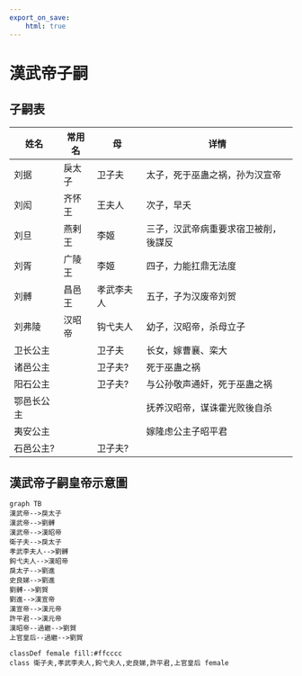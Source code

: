 ```yaml
---
export_on_save:
    html: true
---
```


# 漢武帝子嗣

## 子嗣表

姓名|常用名|母|详情
--|--|--|--
刘据|戾太子|卫子夫|太子，死于巫蛊之祸，孙为汉宣帝
刘闳|齐怀王|王夫人|次子，早夭
刘旦|燕剌王|李姬|三子，汉武帝病重要求宿卫被削，後謀反
刘胥|广陵王|李姬|四子，力能扛鼎无法度
刘髆|昌邑王|孝武李夫人|五子，子为汉废帝刘贺
刘弗陵|汉昭帝|钩弋夫人|幼子，汉昭帝，杀母立子
卫长公主||卫子夫|长女，嫁曹襄、栾大
诸邑公主||卫子夫?|死于巫蛊之祸
阳石公主||卫子夫?|与公孙敬声通奸，死于巫蛊之祸
鄂邑长公主|||抚养汉昭帝，谋诛霍光败後自杀
夷安公主|||嫁隆虑公主子昭平君
石邑公主?||卫子夫?|

## 漢武帝子嗣皇帝示意圖

```mermaid
graph TB
漢武帝-->戾太子
漢武帝-->劉髆
漢武帝-->漢昭帝
衛子夫-->戾太子
孝武李夫人-->劉髆
鉤弋夫人-->漢昭帝
戾太子-->劉進
史良娣-->劉進
劉髆-->劉賀
劉進-->漢宣帝
漢宣帝-->漢元帝
許平君-->漢元帝
漢昭帝--過繼-->劉賀
上官皇后--過繼-->劉賀

classDef female fill:#ffcccc
class 衛子夫,孝武李夫人,鉤弋夫人,史良娣,許平君,上官皇后 female

```